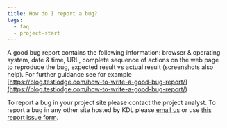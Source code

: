 ```yaml
---
title: How do I report a bug?
tags:
  - faq
  - project-start
---
```


A good bug report contains the following information: browser & operating system, date & time, URL, complete sequence of actions on the web page to reproduce the bug, expected result vs actual result (screenshots also help). For further guidance see for example [https://blog.testlodge.com/how-to-write-a-good-bug-report/](https://blog.testlodge.com/how-to-write-a-good-bug-report/)

To report a bug in your project site please contact the project analyst. To report a bug in any other site hosted by KDL please [email us](mailto:kdl-info@kcl.ac.uk) or use [this report issue form](/report-issue/).
